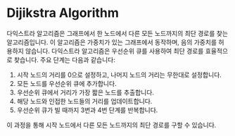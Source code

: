 # Dijikstra Algorithm
다익스트라 알고리즘은 그래프에서 한 노드에서 다른 모든 노드까지의 최단 경로를 찾는 알고리즘입니다. 이 알고리즘은 가중치가 있는 그래프에서 동작하며, 음의 가중치를 허용하지 않습니다. 다익스트라 알고리즘은 우선순위 큐를 사용하여 최단 경로를 효율적으로 찾습니다. 주요 단계는 다음과 같습니다:

1. 시작 노드의 거리를 0으로 설정하고, 나머지 노드의 거리는 무한대로 설정합니다.
2. 모든 노드를 우선순위 큐에 추가합니다.
3. 우선순위 큐에서 거리가 가장 짧은 노드를 추출합니다.
4. 해당 노드와 인접한 노드들의 거리를 업데이트합니다.
5. 우선순위 큐가 빌 때까지 3번과 4번 단계를 반복합니다.

이 과정을 통해 시작 노드에서 다른 모든 노드까지의 최단 경로를 구할 수 있습니다.
